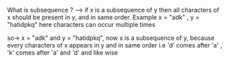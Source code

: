 What is subsequence ?
--> if x is a subsequence of y then all characters of x should be present in y, and in same order.
Example x = "adk" , y = "hatidpkq"
here characters can occur multiple times

so-> x = "adk" and y = "hatidpkq", now x is a subsequence of y, because every characters of x appears in y and in same order i.e 'd' 
comes after 'a' , 'k' comes after 'a' and 'd' and like wise